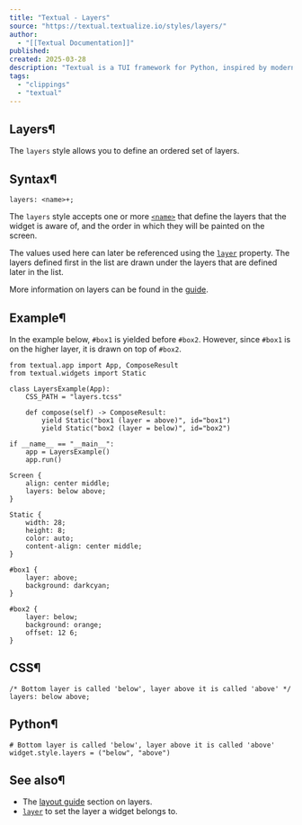 ```yaml
---
title: "Textual - Layers"
source: "https://textual.textualize.io/styles/layers/"
author:
  - "[[Textual Documentation]]"
published:
created: 2025-03-28
description: "Textual is a TUI framework for Python, inspired by modern web development."
tags:
  - "clippings"
  - "textual"
---
```

## Layers¶

The `layers` style allows you to define an ordered set of layers.

## Syntax¶

```
layers: <name>+;
```

The `layers` style accepts one or more [`<name>`](https://textual.textualize.io/css_types/name/) that define the layers that the widget is aware of, and the order in which they will be painted on the screen.

The values used here can later be referenced using the [`layer`](https://textual.textualize.io/styles/layer/) property. The layers defined first in the list are drawn under the layers that are defined later in the list.

More information on layers can be found in the [guide](https://textual.textualize.io/guide/layout/#layers).

## Example¶

In the example below, `#box1` is yielded before `#box2`. However, since `#box1` is on the higher layer, it is drawn on top of `#box2`.

<!-- SVG content removed by SVG Remover -->

```
from textual.app import App, ComposeResult
from textual.widgets import Static

class LayersExample(App):
    CSS_PATH = "layers.tcss"

    def compose(self) -> ComposeResult:
        yield Static("box1 (layer = above)", id="box1")
        yield Static("box2 (layer = below)", id="box2")

if __name__ == "__main__":
    app = LayersExample()
    app.run()
```

```
Screen {
    align: center middle;
    layers: below above;
}

Static {
    width: 28;
    height: 8;
    color: auto;
    content-align: center middle;
}

#box1 {
    layer: above;
    background: darkcyan;
}

#box2 {
    layer: below;
    background: orange;
    offset: 12 6;
}
```

## CSS¶

```
/* Bottom layer is called 'below', layer above it is called 'above' */
layers: below above;
```

## Python¶

```
# Bottom layer is called 'below', layer above it is called 'above'
widget.style.layers = ("below", "above")
```

## See also¶

- The [layout guide](https://textual.textualize.io/guide/layout/#layers) section on layers.
- [`layer`](https://textual.textualize.io/styles/layer/) to set the layer a widget belongs to.